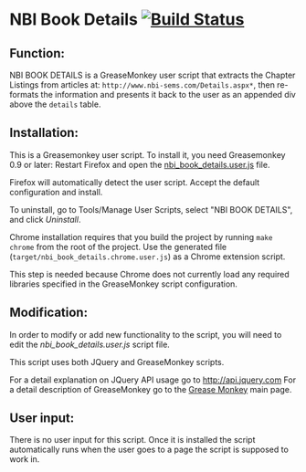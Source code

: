NBI Book Details [![Build Status](https://travis-ci.org/jenkinslaw/nbi-bd.png?branch=master)](https://travis-ci.org/jenkinslaw/nbi-bd)
=================

Function:
---------
NBI BOOK DETAILS is a GreaseMonkey user script that extracts the Chapter Listings
from articles at: `http://www.nbi-sems.com/Details.aspx*`, then re-formats
the information and presents it back to the user as an appended div above the 
`details` table.


Installation:
-------------
This is a Greasemonkey user script. To install it, you need Greasemonkey 0.9 or
later: Restart Firefox and open the [nbi_book_details.user.js][1] file.

Firefox  will automatically detect the user script. Accept the default
configuration and install.

To uninstall, go to Tools/Manage User Scripts, select "NBI BOOK DETAILS", and
click *Uninstall*.

Chrome installation requires that you build the project by running `make chrome`
from the root of the project. Use the generated file (`target/nbi_book_details.chrome.user.js`)
as a Chrome extension script.

This step is needed because Chrome does not currently load any required libraries
specified in the GreaseMonkey script configuration.


Modification:
-------------
In order to modify or add new functionality to the script, you will need to edit the
*nbi_book_details.user.js* script file.

This script uses both JQuery and GreaseMonkey scripts.

For a detail explanation on JQuery API usage go to http://api.jquery.com
For a detail description of GreaseMonkey go to the [Grease Monkey][2] main page.


User input:
----
There is no user input for this script.
Once it is installed the script automatically runs when the user goes to a page the 
script is supposed to work in.

   [1]: https://github.com/jenkinslaw/nbi-bd/raw/master/lib/nbi_book_details.user.js
   [2]: http://wiki.greasespot.net/Main_Page
   [3]: http://api.jquery.com/category/selectors
   [4]: http://jdstiles.com/java/cct.html 
